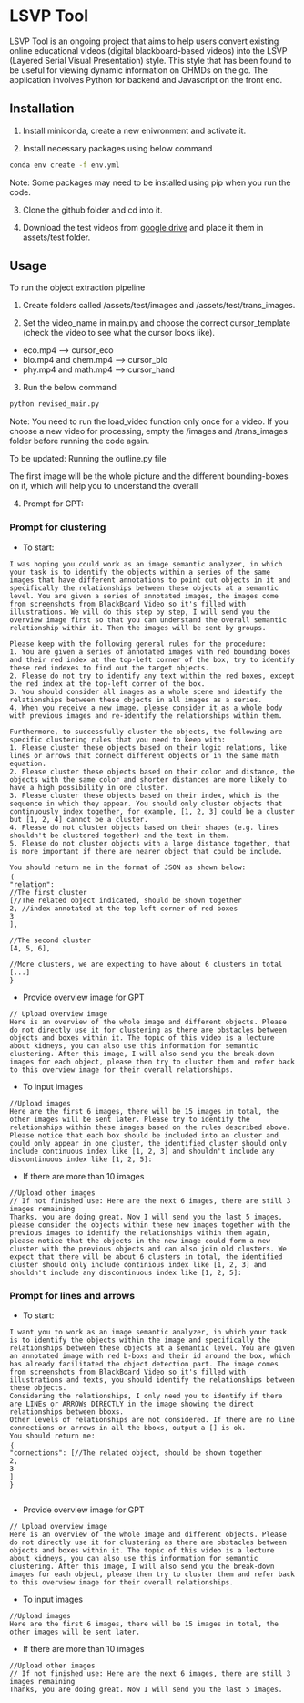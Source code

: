 # LSVP Tool

LSVP Tool is an ongoing project that aims to help users convert existing online educational videos (digital blackboard-based videos) into the LSVP (Layered Serial Visual Presentation) style. This style that has been found to be useful for viewing dynamic information on OHMDs on the go. The application involves Python for backend and Javascript on the front end.

## Installation

1. Install miniconda, create a new enivronment and activate it.

2. Install necessary packages using below command

```bash
conda env create -f env.yml
```

Note: Some packages may need to be installed using pip when you run the code.

3. Clone the github folder and cd into it.

4. Download the test videos from <a href="https://drive.google.com/drive/folders/1MXc0LxuIU0qy6bFnreKzndDfQGkO_Xk2?usp=sharing">google drive</a> and place it them in assets/test folder.

## Usage

To run the object extraction pipeline

1. Create folders called /assets/test/images and /assets/test/trans_images.

2. Set the video_name in main.py and choose the correct cursor_template (check the video to see what the cursor looks like).

- eco.mp4 --> cursor_eco
- bio.mp4 and chem.mp4 --> cursor_bio
- phy.mp4 and math.mp4 --> cursor_hand

3. Run the below command

```bash
python revised_main.py
```

Note: You need to run the load_video function only once for a video. If you choose a new video for processing, empty the /images and /trans_images folder before running the code again.

To be updated: Running the outline.py file


The first image will be the whole picture and the different bounding-boxes on it, which will help you to understand the overall

4. Prompt for GPT:
### Prompt for clustering
- To start: 
```
I was hoping you could work as an image semantic analyzer, in which your task is to identify the objects within a series of the same images that have different annotations to point out objects in it and specifically the relationships between these objects at a semantic level. You are given a series of annotated images, the images come from screenshots from BlackBoard Video so it's filled with illustrations. We will do this step by step, I will send you the overview image first so that you can understand the overall semantic relationship within it. Then the images will be sent by groups.

Please keep with the following general rules for the procedure:
1. You are given a series of annotated images with red bounding boxes and their red index at the top-left corner of the box, try to identify these red indexes to find out the target objects.
2. Please do not try to identify any text within the red boxes, except the red index at the top-left corner of the box.
3. You should consider all images as a whole scene and identify the relationships between these objects in all images as a series.
4. When you receive a new image, please consider it as a whole body with previous images and re-identify the relationships within them.

Furthermore, to successfully cluster the objects, the following are specific clustering rules that you need to keep with:
1. Please cluster these objects based on their logic relations, like lines or arrows that connect different objects or in the same math equation.
2. Please cluster these objects based on their color and distance, the objects with the same color and shorter distances are more likely to have a high possibility in one cluster.
3. Please cluster these objects based on their index, which is the sequence in which they appear. You should only cluster objects that continuously index together, for example, [1, 2, 3] could be a cluster but [1, 2, 4] cannot be a cluster.
4. Please do not cluster objects based on their shapes (e.g. lines shouldn't be clustered together) and the text in them.
5. Please do not cluster objects with a large distance together, that is more important if there are nearer object that could be include.

You should return me in the format of JSON as shown below:
｛
"relation": 
//The first cluster
[//The related object indicated, should be shown together
2, //index annotated at the top left corner of red boxes
3
],

//The second cluster
[4, 5, 6],

//More clusters, we are expecting to have about 6 clusters in total
[...]
}
```

- Provide overview image for GPT
```
// Upload overview image
Here is an overview of the whole image and different objects. Please do not directly use it for clustering as there are obstacles between objects and boxes within it. The topic of this video is a lecture about kidneys, you can also use this information for semantic clustering. After this image, I will also send you the break-down images for each object, please then try to cluster them and refer back to this overview image for their overall relationships.
```

- To input images
```
//Upload images
Here are the first 6 images, there will be 15 images in total, the other images will be sent later. Please try to identify the relationships within these images based on the rules described above. Please notice that each box should be included into an cluster and could only appear in one cluster, the identified cluster should only include continuous index like [1, 2, 3] and shouldn't include any discontinuous index like [1, 2, 5]:
```

- If there are more than 10 images
```
//Upload other images
// If not finished use: Here are the next 6 images, there are still 3 images remaining
Thanks, you are doing great. Now I will send you the last 5 images, please consider the objects within these new images together with the previous images to identify the relationships within them again, please notice that the objects in the new image could form a new cluster with the previous objects and can also join old clusters. We expect that there will be about 6 clusters in total, the identified cluster should only include continious index like [1, 2, 3] and shouldn't include any discontinuous index like [1, 2, 5]:
```


### Prompt for lines and arrows
- To start: 
```
I want you to work as an image semantic analyzer, in which your task is to identify the objects within the image and specifically the relationships between these objects at a semantic level. You are given an annotated image with red b-boxs and their id around the box, which has already facilitated the object detection part. The image comes from screenshots from BlackBoard Video so it's filled with illustrations and texts, you should identify the relationships between these objects.
Considering the relationships, I only need you to identify if there are LINEs or ARROWs DIRECTLY in the image showing the direct relationships between bboxs.
Other levels of relationships are not considered. If there are no line connections or arrows in all the bboxs, output a [] is ok.
You should return me:
｛
"connections": [//The related object, should be shown together
2,
3
]
}


```

- Provide overview image for GPT
```
// Upload overview image
Here is an overview of the whole image and different objects. Please do not directly use it for clustering as there are obstacles between objects and boxes within it. The topic of this video is a lecture about kidneys, you can also use this information for semantic clustering. After this image, I will also send you the break-down images for each object, please then try to cluster them and refer back to this overview image for their overall relationships.
```

- To input images
```
//Upload images
Here are the first 6 images, there will be 15 images in total, the other images will be sent later.
```

- If there are more than 10 images
```
//Upload other images
// If not finished use: Here are the next 6 images, there are still 3 images remaining
Thanks, you are doing great. Now I will send you the last 5 images.
```